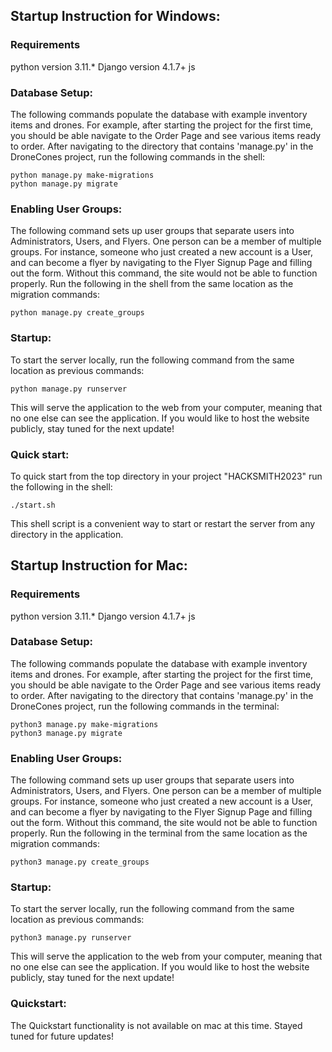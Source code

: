 ## Startup Instruction for Windows:

### Requirements 
python version 3.11.* 
Django version 4.1.7+
js

### Database Setup:
The following commands populate the database with example inventory items and drones.  For example, after starting the project for the first time, you should be able navigate to the Order Page and see various items ready to order. After navigating to the directory that 
contains 'manage.py' in the DroneCones project, run the following commands in the shell:
```shell
python manage.py make-migrations 
python manage.py migrate 
```

### Enabling User Groups:

The following command sets up user groups that separate users into Administrators, Users, and Flyers. One person can be a member of multiple
groups.  For instance, someone who just created a new account is a User, and can become a flyer by navigating to the Flyer Signup Page and filling out the form.  Without this command, the site would not be able to function properly.  Run the following in the shell from the same location as the migration commands:
```shell
python manage.py create_groups
```

### Startup:
To start the server locally, run the following command from the same location as previous commands:
```shell
python manage.py runserver
```
This will serve the application to the web from your computer, meaning that no one else can see the application. If you would like to host the website publicly, stay tuned for the next update!
### Quick start:
To quick start from the top directory in your project "HACKSMITH2023" run the following in the shell:
```shell
./start.sh
```

This shell script is a convenient way to start or restart the server from any directory in the application.

## Startup Instruction for Mac:

### Requirements 
python version 3.11.* 
Django version 4.1.7+
js

### Database Setup:
The following commands populate the database with example inventory items and drones.  For example, after starting the project for the first time, you should be able navigate to the Order Page and see various items ready to order. After navigating to the directory that 
contains 'manage.py' in the DroneCones project, run the following commands in the terminal:
```terminal
python3 manage.py make-migrations 
python3 manage.py migrate 
```

### Enabling User Groups:

The following command sets up user groups that separate users into Administrators, Users, and Flyers. One person can be a member of multiple
groups.  For instance, someone who just created a new account is a User, and can become a flyer by navigating to the Flyer Signup Page and filling out the form.  Without this command, the site would not be able to function properly.  Run the following in the terminal from the same location as the migration commands:
```terminal
python3 manage.py create_groups
```

### Startup:
To start the server locally, run the following command from the same location as previous commands:
```terminal
python3 manage.py runserver
```
This will serve the application to the web from your computer, meaning that no one else can see the application. If you would like to host the website publicly, stay tuned for the next update!
### Quickstart:
The Quickstart functionality is not available on mac at this time. Stayed tuned for future updates!
